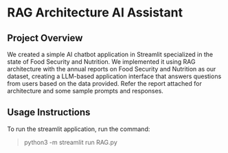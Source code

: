 # RAG Architecture AI Assistant

## Project Overview
We created a simple AI chatbot application in Streamlit specialized in the state of Food Security and Nutrition. 
We implemented it using RAG architecture with the annual reports on Food Security and Nutrition as our dataset, 
creating a LLM-based application interface that answers questions from users based on the data provided.
Refer the report attached for architecture and some sample prompts and responses.

## Usage Instructions
To run the streamlit application, run the command:
> python3 -m streamlit run RAG.py
